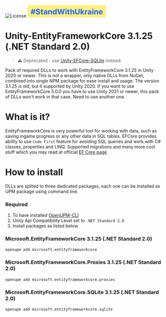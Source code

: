 ![License](https://img.shields.io/github/license/IvanMurzak/Unity-EntityFrameworkCore.3.1.25) [![Stand With Ukraine](https://raw.githubusercontent.com/vshymanskyy/StandWithUkraine/main/badges/StandWithUkraine.svg)](https://stand-with-ukraine.pp.ua)

# Unity-EntityFrameworkCore 3.1.25 (.NET Standard 2.0)

> ⚠️ Deprecated - use [Unity-EFCore-SQLite](https://github.com/IvanMurzak/Unity-EFCore-SQLite) instead.

Pack of required DLLs to work with EntityFrameworkCore 3.1.25 in Unity 2020 or newer. This is not a wrapper, only native DLLs from NuGet, combined into single NPM package for ease install and usage. The version 3.1.25 is old, but it supported by Unity 2020. If you want to use EntityFrameworkCore 5.0.0 you have to use Unity 2021 or newer, this pack of DLLs won't work in that case. Need to use another one.

# What is it?
EntityFrameworkCore is very powerful tool for working with data, such as saving ingame progress or any other data in SQL tables. EFCore provides ability to use `Code First` feature for avoiding SQL queries and work with C# classes, properties and LINQ. Supported migrations and many more cool stuff which you may read at official [EF Core page](https://docs.microsoft.com/en-us/ef/core/)

# How to install
DLLs are splited to three dedicated packages, each one can be installed as UPM package using command line. 

### Required
1. To have installed [OpenUPM-CLI](https://openupm.com/docs/getting-started.html)
2. Unity Api Compatibility Level set to `.NET Standard 2.0`
3. Install packages as listed below

### Microsoft.EntityFrameworkCore 3.1.25 (.NET Standard 2.0)
```
openupm add microsoft.entityframeworkcore
```


### Microsoft.EntityFrameworkCore.Proxies 3.1.25 (.NET Standard 2.0)
```
openupm add microsoft.entityframeworkcore.proxies
```


### Microsoft.EntityFrameworkCore.SQLite 3.1.25 (.NET Standard 2.0)
```
openupm add microsoft.entityframeworkcore.sqlite
```

